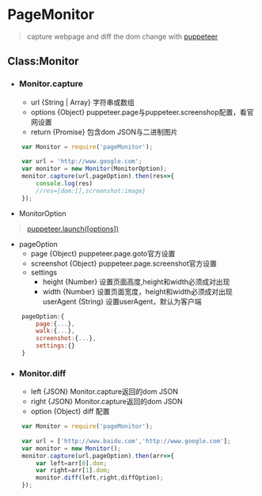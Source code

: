 # PageMonitor
> capture webpage and diff the dom change with [puppeteer](https://zhaoqize.github.io/puppeteer-api-zh_CN/)

## Class:Monitor 

* ### Monitor.capture
    - url {String | Array} 字符串或数组
    - options {Object} puppeteer.page与puppeteer.screenshop配置，看官网设置  
    - return {Promise}  包含dom JSON与二进制图片

```javascript
    var Monitor = require('pageMonitor');
    
    var url = 'http://www.google.com';
    var monitor = new Monitor(MonitorOption);
    monitor.capture(url,pageOption).then(res=>{
        console.log(res)
        //res={dom:[],screenshot:image}
    });
```
* MonitorOption
>  [puppeteer.launch([options])](https://zhaoqize.github.io/puppeteer-api-zh_CN/#?product=Puppeteer&version=v5.3.0&show=api-puppeteerlaunchoptions)
* pageOption  
    - page {Object} puppeteer.page.goto官方设置
    - screenshot {Object} puppeteer.page.screenshot官方设置
    - settings 
        + height {Number} 设置页面高度,height和width必须成对出现
        + width {Number} 设置页面宽度，height和width必须成对出现  
        userAgent {String} 设置userAgent，默认为客户端
```javascript
    pageOption:{
        page:{...},
        walk:{...},
        screenshot:{...},
        settings:{}
    }   
```
* ### Monitor.diff 
    - left {JSON} Monitor.capture返回的dom JSON
    - right {JSON} Monitor.capture返回的dom JSON
    - option {Object} diff 配置

```javascript
    var Monitor = require('pageMonitor');
    
    var url = ['http://www.baidu.com','http://www.google.com'];
    var monitor = new Monitor();
    monitor.capture(url,pageOption).then(arr=>{
        var left=arr[0].dom;
        var right=arr[1].dom;
        monitor.diff(left,right,diffOption);
    });
```
  
